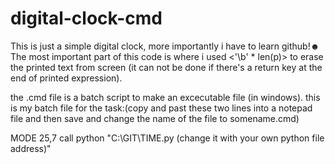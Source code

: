 # digital-clock-cmd
 This is just a simple digital clock, more importantly i have to learn github!☻
 The most important part of this code is where i used <'\b' * len(p)> to erase the
 printed text from screen (it can not be done if there's a return key at the end of
 printed expression).
 
 the .cmd file is a batch script to make an excecutable file (in windows). 
 this is my batch file for the task:(copy and past these two lines into a
 notepad file and then save and change the name of the file to somename.cmd)

MODE 25,7
call python "C:\\GIT\\TIME.py (change it with your own python file address)"


